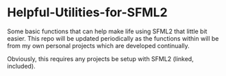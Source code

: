 # Helpful-Utilities-for-SFML2
Some basic functions that can help make life using SFML2 that little bit easier.  This repo will be updated periodically as the functions within will be from my own personal projects which are developed continually.

Obviously, this requires any projects be setup with SFML2 (linked, included).